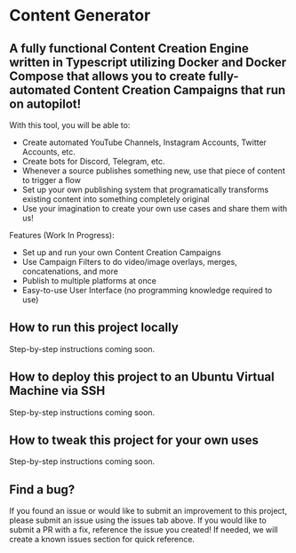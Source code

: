 # Content Generator


## A fully functional Content Creation Engine written in Typescript utilizing Docker and Docker Compose that allows you to create fully-automated Content Creation Campaigns that run on autopilot!

With this tool, you will be able to:

- Create automated YouTube Channels, Instagram Accounts, Twitter Accounts, etc.
- Create bots for Discord, Telegram, etc.
- Whenever a source publishes something new, use that piece of content to trigger a flow
- Set up your own publishing system that programatically transforms existing content into something completely original
- Use your imagination to create your own use cases and share them with us!

Features (Work In Progress):

- Set up and run your own Content Creation Campaigns
- Use Campaign Filters to do video/image overlays, merges, concatenations, and more
- Publish to multiple platforms at once
- Easy-to-use User Interface (no programming knowledge required to use)


## How to run this project locally

Step-by-step instructions coming soon.


## How to deploy this project to an Ubuntu Virtual Machine via SSH

Step-by-step instructions coming soon.


## How to tweak this project for your own uses

Step-by-step instructions coming soon.


## Find a bug?

If you found an issue or would like to submit an improvement to this project, please submit an issue using the issues tab above. If you would like to submit a PR with a fix, reference the issue you created! If needed, we will create a known issues section for quick reference.
